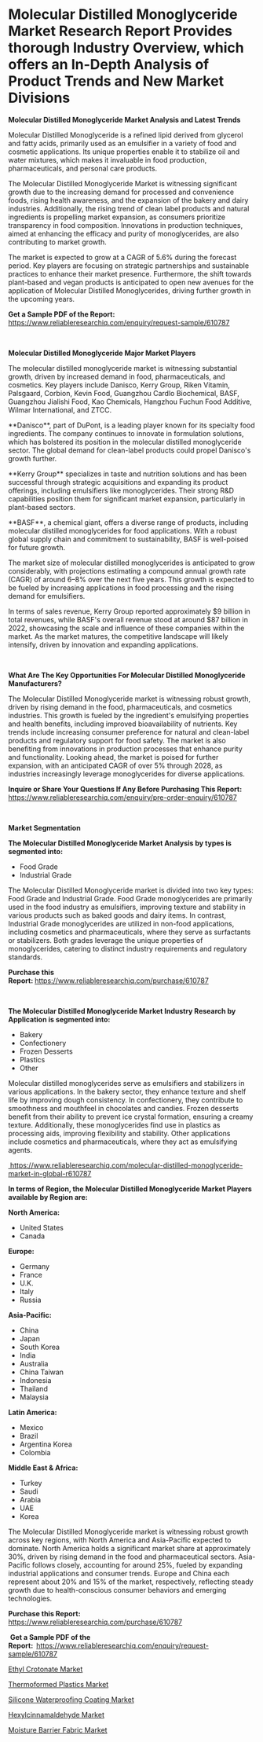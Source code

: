 <p><h1>Molecular Distilled Monoglyceride Market Research Report Provides thorough Industry Overview, which offers an In-Depth Analysis of Product Trends and New Market Divisions</h1></p><p><strong>Molecular Distilled Monoglyceride Market Analysis and Latest Trends</strong></p>
<p><p>Molecular Distilled Monoglyceride is a refined lipid derived from glycerol and fatty acids, primarily used as an emulsifier in a variety of food and cosmetic applications. Its unique properties enable it to stabilize oil and water mixtures, which makes it invaluable in food production, pharmaceuticals, and personal care products.</p><p>The Molecular Distilled Monoglyceride Market is witnessing significant growth due to the increasing demand for processed and convenience foods, rising health awareness, and the expansion of the bakery and dairy industries. Additionally, the rising trend of clean label products and natural ingredients is propelling market expansion, as consumers prioritize transparency in food composition. Innovations in production techniques, aimed at enhancing the efficacy and purity of monoglycerides, are also contributing to market growth. </p><p>The market is expected to grow at a CAGR of 5.6% during the forecast period. Key players are focusing on strategic partnerships and sustainable practices to enhance their market presence. Furthermore, the shift towards plant-based and vegan products is anticipated to open new avenues for the application of Molecular Distilled Monoglycerides, driving further growth in the upcoming years.</p></p>
<p><strong>Get a Sample PDF of the Report:&nbsp;</strong> <a href="https://www.reliableresearchiq.com/enquiry/request-sample/610787?utm_campaign=103&utm_medium=2&utm_source=Github&utm_content=ia&utm_term=10122024&utm_id=molecular-distilled-monoglyceride">https://www.reliableresearchiq.com/enquiry/request-sample/610787</a></p>
<p>&nbsp;</p>
<p><strong>Molecular Distilled Monoglyceride Major Market Players</strong></p>
<p><p>The molecular distilled monoglyceride market is witnessing substantial growth, driven by increased demand in food, pharmaceuticals, and cosmetics. Key players include Danisco, Kerry Group, Riken Vitamin, Palsgaard, Corbion, Kevin Food, Guangzhou Cardlo Biochemical, BASF, Guangzhou Jialishi Food, Kao Chemicals, Hangzhou Fuchun Food Additive, Wilmar International, and ZTCC.</p><p>**Danisco**, part of DuPont, is a leading player known for its specialty food ingredients. The company continues to innovate in formulation solutions, which has bolstered its position in the molecular distilled monoglyceride sector. The global demand for clean-label products could propel Danisco's growth further.</p><p>**Kerry Group** specializes in taste and nutrition solutions and has been successful through strategic acquisitions and expanding its product offerings, including emulsifiers like monoglycerides. Their strong R&D capabilities position them for significant market expansion, particularly in plant-based sectors.</p><p>**BASF**, a chemical giant, offers a diverse range of products, including molecular distilled monoglycerides for food applications. With a robust global supply chain and commitment to sustainability, BASF is well-poised for future growth.</p><p>The market size of molecular distilled monoglycerides is anticipated to grow considerably, with projections estimating a compound annual growth rate (CAGR) of around 6–8% over the next five years. This growth is expected to be fueled by increasing applications in food processing and the rising demand for emulsifiers.</p><p>In terms of sales revenue, Kerry Group reported approximately $9 billion in total revenues, while BASF's overall revenue stood at around $87 billion in 2022, showcasing the scale and influence of these companies within the market. As the market matures, the competitive landscape will likely intensify, driven by innovation and expanding applications.</p></p>
<p>&nbsp;</p>
<p><strong>What Are The Key Opportunities For Molecular Distilled Monoglyceride Manufacturers?</strong></p>
<p><p>The Molecular Distilled Monoglyceride market is witnessing robust growth, driven by rising demand in the food, pharmaceuticals, and cosmetics industries. This growth is fueled by the ingredient's emulsifying properties and health benefits, including improved bioavailability of nutrients. Key trends include increasing consumer preference for natural and clean-label products and regulatory support for food safety. The market is also benefiting from innovations in production processes that enhance purity and functionality. Looking ahead, the market is poised for further expansion, with an anticipated CAGR of over 5% through 2028, as industries increasingly leverage monoglycerides for diverse applications.</p></p>
<p><strong>Inquire or Share Your Questions If Any Before Purchasing This Report:</strong> <a href="https://www.reliableresearchiq.com/enquiry/pre-order-enquiry/610787?utm_campaign=103&utm_medium=2&utm_source=Github&utm_content=ia&utm_term=10122024&utm_id=molecular-distilled-monoglyceride">https://www.reliableresearchiq.com/enquiry/pre-order-enquiry/610787</a></p>
<p>&nbsp;</p>
<p><strong>Market Segmentation</strong></p>
<p><strong>The Molecular Distilled Monoglyceride Market Analysis by types is segmented into:</strong></p>
<p><ul><li>Food Grade</li><li>Industrial Grade</li></ul></p>
<p><p>The Molecular Distilled Monoglyceride market is divided into two key types: Food Grade and Industrial Grade. Food Grade monoglycerides are primarily used in the food industry as emulsifiers, improving texture and stability in various products such as baked goods and dairy items. In contrast, Industrial Grade monoglycerides are utilized in non-food applications, including cosmetics and pharmaceuticals, where they serve as surfactants or stabilizers. Both grades leverage the unique properties of monoglycerides, catering to distinct industry requirements and regulatory standards.</p></p>
<p><strong>Purchase this Report:&nbsp;</strong><a href="https://www.reliableresearchiq.com/purchase/610787?utm_campaign=103&utm_medium=2&utm_source=Github&utm_content=ia&utm_term=10122024&utm_id=molecular-distilled-monoglyceride">https://www.reliableresearchiq.com/purchase/610787</a></p>
<p>&nbsp;</p>
<p><strong>The Molecular Distilled Monoglyceride Market Industry Research by Application is segmented into:</strong></p>
<p><ul><li>Bakery</li><li>Confectionery</li><li>Frozen Desserts</li><li>Plastics</li><li>Other</li></ul></p>
<p><p>Molecular distilled monoglycerides serve as emulsifiers and stabilizers in various applications. In the bakery sector, they enhance texture and shelf life by improving dough consistency. In confectionery, they contribute to smoothness and mouthfeel in chocolates and candies. Frozen desserts benefit from their ability to prevent ice crystal formation, ensuring a creamy texture. Additionally, these monoglycerides find use in plastics as processing aids, improving flexibility and stability. Other applications include cosmetics and pharmaceuticals, where they act as emulsifying agents.</p></p>
<p><a href="https://www.reliableresearchiq.com/molecular-distilled-monoglyceride-market-in-global-r610787?utm_campaign=103&utm_medium=2&utm_source=Github&utm_content=ia&utm_term=10122024&utm_id=molecular-distilled-monoglyceride">&nbsp;https://www.reliableresearchiq.com/molecular-distilled-monoglyceride-market-in-global-r610787</a></p>
<p><strong>In terms of Region, the Molecular Distilled Monoglyceride Market Players available by Region are:</strong></p>
<p>
    <p> <strong> North America: </strong>
        <ul>
            <li>United States</li>
            <li>Canada</li>
        </ul>
        </p> 
    <p> <strong> Europe: </strong>
        <ul>
            <li>Germany</li>
            <li>France</li>
            <li>U.K.</li>
            <li>Italy</li>
            <li>Russia</li>
        </ul>
        </p> 
    <p> <strong> Asia-Pacific: </strong>
        <ul>
            <li>China</li>
            <li>Japan</li>
            <li>South Korea</li>
            <li>India</li>
            <li>Australia</li>
            <li>China Taiwan</li>
            <li>Indonesia</li>
            <li>Thailand</li>
            <li>Malaysia</li>
        </ul>
        </p> 
    <p> <strong> Latin America: </strong>
        <ul>
            <li>Mexico</li>
            <li>Brazil</li>
            <li>Argentina Korea</li>
            <li>Colombia</li>
        </ul>
        </p> 
    <p> <strong> Middle East & Africa: </strong>
        <ul>
            <li>Turkey</li>
            <li>Saudi</li>
            <li>Arabia</li>
            <li>UAE</li>
            <li>Korea</li>
        </ul>
    </p>
    </p>
<p><p>The Molecular Distilled Monoglyceride market is witnessing robust growth across key regions, with North America and Asia-Pacific expected to dominate. North America holds a significant market share at approximately 30%, driven by rising demand in the food and pharmaceutical sectors. Asia-Pacific follows closely, accounting for around 25%, fueled by expanding industrial applications and consumer trends. Europe and China each represent about 20% and 15% of the market, respectively, reflecting steady growth due to health-conscious consumer behaviors and emerging technologies.</p></p>
<p><strong>Purchase this Report: </strong><a href="https://www.reliableresearchiq.com/purchase/610787?utm_campaign=103&utm_medium=2&utm_source=Github&utm_content=ia&utm_term=10122024&utm_id=molecular-distilled-monoglyceride">https://www.reliableresearchiq.com/purchase/610787</a></p>
<p>&nbsp;<strong>Get a Sample PDF of the Report:&nbsp;&nbsp;</strong><a href="https://www.reliableresearchiq.com/enquiry/request-sample/610787?utm_campaign=103&utm_medium=2&utm_source=Github&utm_content=ia&utm_term=10122024&utm_id=molecular-distilled-monoglyceride">https://www.reliableresearchiq.com/enquiry/request-sample/610787</a></p>
<p><strong></strong></p>
<p><p><a href="https://www.linkedin.com/pulse/th-score-market-0ptye?utm_campaign=103&utm_medium=2&utm_source=Github&utm_content=ia&utm_term=10122024&utm_id=molecular-distilled-monoglyceride">Ethyl Crotonate Market</a></p><p><a href="https://www.linkedin.com/pulse/th-score-market-0ptye?utm_campaign=103&utm_medium=2&utm_source=Github&utm_content=ia&utm_term=10122024&utm_id=molecular-distilled-monoglyceride">Thermoformed Plastics Market</a></p><p><a href="https://www.linkedin.com/pulse/th-score-market-0ptye?utm_campaign=103&utm_medium=2&utm_source=Github&utm_content=ia&utm_term=10122024&utm_id=molecular-distilled-monoglyceride">Silicone Waterproofing Coating Market</a></p><p><a href="https://www.linkedin.com/pulse/th-score-market-0ptye?utm_campaign=103&utm_medium=2&utm_source=Github&utm_content=ia&utm_term=10122024&utm_id=molecular-distilled-monoglyceride">Hexylcinnamaldehyde Market</a></p><p><a href="https://www.linkedin.com/pulse/th-score-market-0ptye?utm_campaign=103&utm_medium=2&utm_source=Github&utm_content=ia&utm_term=10122024&utm_id=molecular-distilled-monoglyceride">Moisture Barrier Fabric Market</a></p></p>